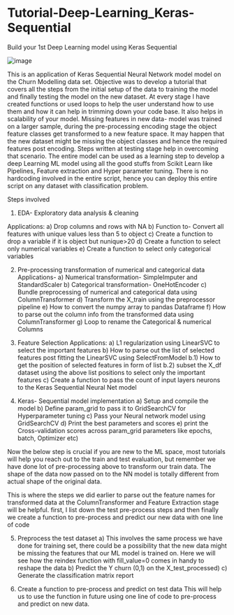 # Tutorial-Deep-Learning_Keras-Sequential
Build your 1st Deep Learning model using Keras Sequential

![image](https://user-images.githubusercontent.com/98158660/152014850-468d6c5e-8b47-4d33-90ce-0c83dea324f6.png)

This is an application of Keras Sequential Neural Network model model on the Churn Modelling data set. 
Objective was to develop a tutorial that covers all the steps from the initial setup of the data to training the model and finally testing the model on the new dataset. 
At every stage I have created functions or used loops to help the user understand how to use them and how it can help in trimming down your code base. It also helps in scalability of your model.
Missing features in new data- model was trained on a larger sample, during the pre-processing encoding stage the object feature classes get transformed to a new feature space. It may happen that the new dataset might be missing the object classes and hence the required features post encoding. Steps written at testing stage help in overcoming that scenario.
The entire model can be used as a learning step to develop a deep Learning ML model using all the good stuffs from Scikit Learn like Pipelines, Feature extraction and Hyper parameter tuning.
There is no hardcoding involved in the entire script, hence you can deploy this entire script on any dataset with classification problem.

Steps involved

1) EDA- Exploratory data analysis & cleaning

Applications:
a) Drop columns and rows with NA
b) Function to- Convert all features with unique values less than 5 to object
c) Create a function to drop a variable if it is object but nunique>20
d) Create a function to select only numerical variables
e) Create a function to select only categorical variables

2) Pre-processing transformation of numerical and categorical data
Applications- 
a) Numerical transformation- SimpleImputer and StandardScaler
b) Categorical transformation- OneHotEncoder
c) Bundle preprocessing of numerical and categorical data using ColumnTransformer
d) Transform the X_train using the preprocessor pipeline
e) How to convert the numpy array to pandas Dataframe
f) How to parse out the column info from the transformed data using ColumnTransformer
g) Loop to rename the Categorical & numerical Columns



3) Feature Selection
Applications:
a) L1 regularization using LinearSVC to select the important features
b) How to parse out the list of selected features post fitting the LinearSVC using SelectFromModel
  b.1) How to get the position of selected features in form of list
  b.2) subset the X_df dataset using the above list positions to select only the important features
c) Create a function to pass the count of input layers neurons to the Keras Sequential Neural Net model

4) Keras- Sequential model implementation
a) Setup and compile the model
b) Define param_grid to pass it to GridSearchCV for Hyperparameter tuning
c) Pass your Neural network model using GridSearchCV
d) Print the best parameters and scores
e) print the Cross-validation scores across param_grid parameters like epochs, batch, Optimizer etc)

Now the below step is crucial if you are new to the ML space, most tutorials will help you reach out to the train and test evaluation, but remember we have done lot of pre-processing above to transform our train data. The shape of the data now passed on to the NN model is totally different from actual shape of the original data.

This is where the steps we did earlier to parse out the feature names for transformed data at the ColumnTransformer and Feature Extraction stage will be helpful. 
first, I list down the test pre-process steps and then finally we create a function to pre-process and predict our new data with one line of code

5) Preprocess the test dataset
a) This involves the same process we have done for training set, there could be a possibility that the new data might be missing the features that our ML model is trained on.
Here we will see how the reindex function with fill_value=0 comes in handy to reshape the data
b) Predict the Y churn (0,1) on the X_test_processed)
c) Generate the classification matrix report

6) Create a function to pre-process and predict on test data
This will help us to use the function in future using one line of code to pre-process and predict on new data.



